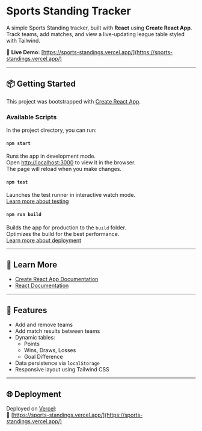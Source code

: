 # Sports Standing Tracker

A simple Sports Standing tracker, built with **React** using **Create React App**. Track teams, add matches, and view a live-updating league table styled with Tailwind.

🚀 **Live Demo:** [https://sports-standings.vercel.app/](https://sports-standings.vercel.app/)

---

## 📦 Getting Started

This project was bootstrapped with [Create React App](https://create-react-app.dev/).

### Available Scripts

In the project directory, you can run:

#### `npm start`

Runs the app in development mode.\
Open [http://localhost:3000](http://localhost:3000) to view it in the browser.\
The page will reload when you make changes.

#### `npm test`

Launches the test runner in interactive watch mode.\
[Learn more about testing](https://create-react-app.dev/docs/running-tests/)

#### `npm run build`

Builds the app for production to the `build` folder.\
Optimizes the build for the best performance.\
[Learn more about deployment](https://create-react-app.dev/docs/deployment/)


---

## 🧠 Learn More

- [Create React App Documentation](https://create-react-app.dev/docs/getting-started/)
- [React Documentation](https://reactjs.org/)

---

## 📝 Features

- Add and remove teams
- Add match results between teams
- Dynamic tables:
  - Points
  - Wins, Draws, Losses
  - Goal Difference
- Data persistence via `localStorage`
- Responsive layout using Tailwind CSS

---

## 🌐 Deployment

Deployed on [Vercel](https://vercel.com/):\
🔗 [https://sports-standings.vercel.app/](https://sports-standings.vercel.app/)

